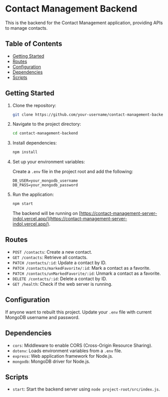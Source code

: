 # Contact Management Backend

This is the backend for the Contact Management application, providing APIs to manage contacts.

## Table of Contents

- [Getting Started](#getting-started)
- [Routes](#routes)
- [Configuration](#configuration)
- [Dependencies](#dependencies)
- [Scripts](#scripts)

## Getting Started

1. Clone the repository:

    ```bash
    git clone https://github.com/your-username/contact-management-backend.git
    ```

2. Navigate to the project directory:

    ```bash
    cd contact-management-backend
    ```

3. Install dependencies:

    ```bash
    npm install
    ```

4. Set up your environment variables:

    Create a `.env` file in the project root and add the following:

    ```env
    DB_USER=your_mongodb_username
    DB_PASS=your_mongodb_password
    ```

5. Run the application:

    ```bash
    npm start
    ```

    The backend will be running on [https://contact-management-server-indol.vercel.app/](https://contact-management-server-indol.vercel.app/).

## Routes

- `POST /contacts`: Create a new contact.
- `GET /contacts`: Retrieve all contacts.
- `PATCH /contacts/:id`: Update a contact by ID.
- `PATCH /contacts/markedFavorite/:id`: Mark a contact as a favorite.
- `PATCH /contacts/unMarkedFavorite/:id`: Unmark a contact as a favorite.
- `DELETE /contacts/:id`: Delete a contact by ID.
- `GET /health`: Check if the web server is running.

## Configuration

If anyone want to rebuilt this project. Update your `.env` file with current MongoDB username and password.

## Dependencies

- `cors`: Middleware to enable CORS (Cross-Origin Resource Sharing).
- `dotenv`: Loads environment variables from a `.env` file.
- `express`: Web application framework for Node.js.
- `mongodb`: MongoDB driver for Node.js.

## Scripts

- `start`: Start the backend server using `node project-root/src/index.js`.


